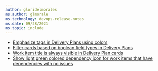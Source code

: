 ```yaml
---
author: gloridelmorales
ms.author: glmorale
ms.technology: devops-release-notes
ms.date: 09/28/2021
ms.topic: include
---
```


- [Emphasize tags in Delivery Plans using colors](#emphasize-tags-in-delivery-plans-using-colors)
- [Filter cards based on boolean field types in Delivery Plans](#filter-cards-based-on-boolean-field-types-in-delivery-plans)
- [Work item title is always visible in Delivery Plan cards](#work-item-title-is-always-visible-in-delivery-plan-cards)
- [Show light green colored dependency icon for work items that have dependencies with no issues](#show-light-green-colored-dependency-icon-for-work-items-that-have-dependencies-with-no-issues)
